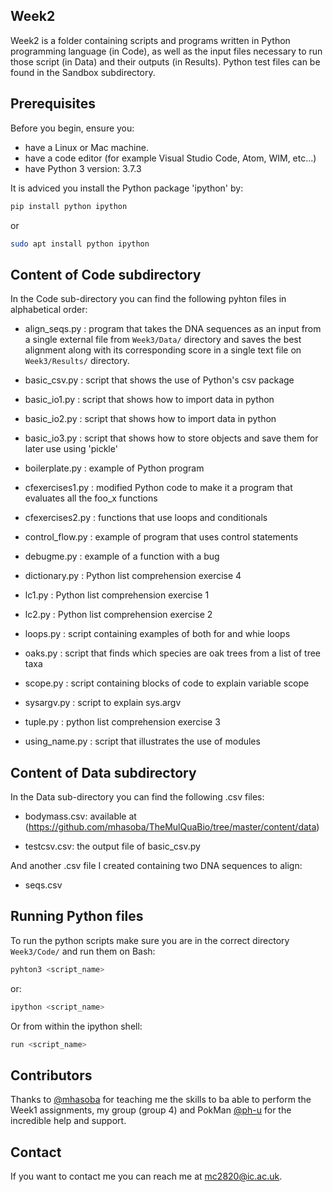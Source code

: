 ## Week2

Week2 is a folder containing scripts and programs written in Python programming language (in Code), as well as the input files necessary to run those script (in Data) and their outputs (in Results). Python test files can be found in the Sandbox subdirectory.
 

## Prerequisites

Before you begin, ensure you:

* have a Linux or Mac machine. 
* have a code editor (for example Visual Studio Code, Atom, WIM, etc...)
* have Python 3 version: 3.7.3

It is adviced you install the Python package 'ipython' by:
```sh
pip install python ipython
```
or 
```sh
sudo apt install python ipython
```

## Content of Code subdirectory

In the Code sub-directory you can find the following pyhton files in alphabetical order:

* align_seqs.py : program that takes the DNA sequences as an input from a single external file from `Week3/Data/` directory and saves the best alignment along with its corresponding score in a single text file on `Week3/Results/` directory.

* basic_csv.py : script that shows the use of Python's csv package 

* basic_io1.py : script that shows how to import data in python

* basic_io2.py : script that shows how to import data in python 

* basic_io3.py : script that shows how to store objects and save them for later use using 'pickle' 

* boilerplate.py : example of Python program

* cfexercises1.py : modified Python code to make it a program that evaluates all the foo_x functions

* cfexercises2.py : functions that use loops and conditionals

* control_flow.py : example of program that uses control statements

* debugme.py : example of a function with a bug

* dictionary.py : Python list comprehension exercise 4

* lc1.py : Python list comprehension exercise 1

* lc2.py : Python list comprehension exercise 2

* loops.py : script containing examples of both for and whie loops

* oaks.py : script that finds which species are oak trees from a list of tree taxa

* scope.py : script containing blocks of code to explain variable scope

* sysargv.py : script to explain sys.argv

* tuple.py : python list comprehension exercise 3

* using_name.py : script that illustrates the use of modules

## Content of Data subdirectory

In the Data sub-directory you can find the following .csv files:

* bodymass.csv: available at (https://github.com/mhasoba/TheMulQuaBio/tree/master/content/data)

* testcsv.csv: the output file of basic_csv.py

And another .csv file I created containing two DNA sequences to align:

* seqs.csv

## Running Python files

To run the python scripts make sure you are in the correct directory `Week3/Code/` and run them on Bash:

```sh
pyhton3 <script_name> 
```
or:
```sh
ipython <script_name>
```
Or from within the ipython shell:

```sh
run <script_name>
``` 

## Contributors

Thanks to [@mhasoba](https://github.com/mhasoba) for teaching me the skills to ba able to perform the Week1 assignments, my group (group 4) and PokMan [@ph-u](https://github.com/ph-u) for the incredible help and support.

## Contact

If you want to contact me you can reach me at <mc2820@ic.ac.uk>.